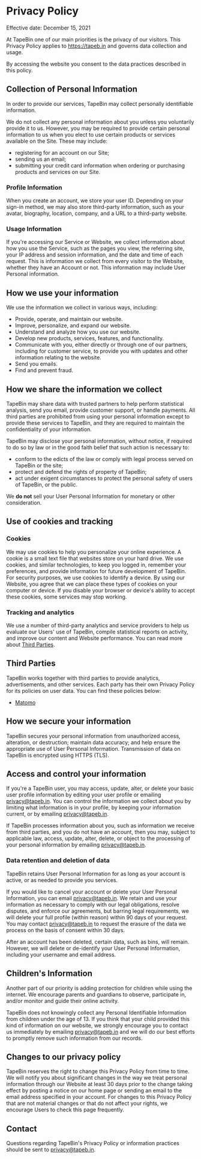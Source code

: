 [_metadata_:license]:- "MIT"
[_metadata_:copyright]:- "2020 SebastiaanYN"

# Privacy Policy

Effective date: December 15, 2021

At TapeBin one of our main priorities is the privacy of our visitors. This Privacy Policy applies to https://tapeb.in and governs data collection and usage.

By accessing the website you consent to the data practices described in this policy.

## Collection of Personal Information

In order to provide our services, TapeBin may collect personally identifiable information.

We do not collect any personal information about you unless you voluntarily provide it to us. However, you may be required to provide certain personal information to us when you elect to use certain products or services available on the Site. These may include:

- registering for an account on our Site;
- sending us an email;
- submitting your credit card information when ordering or purchasing products and services on our Site.

### Profile Information

When you create an account, we store your user ID. Depending on your sign-in method, we may also store third-party information, such as your avatar, biography, location, company, and a URL to a third-party website.

### Usage Information

If you're accessing our Service or Website, we collect information about how you use the Service, such as the pages you view, the referring site, your IP address and session information, and the date and time of each request. This is information we collect from every visitor to the Website, whether they have an Account or not. This information may include User Personal information.

## How we use your information

We use the information we collect in various ways, including:

- Provide, operate, and maintain our website.
- Improve, personalize, and expand our website.
- Understand and analyze how you use our website.
- Develop new products, services, features, and functionality.
- Communicate with you, either directly or through one of our partners, including for customer service, to provide you with updates and other information relating to the website.
- Send you emails.
- Find and prevent fraud.

## How we share the information we collect

TapeBin may share data with trusted partners to help perform statistical analysis, send you email, provide customer support, or handle payments. All third parties are prohibited from using your personal information except to provide these services to TapeBin, and they are required to maintain the confidentiality of your information.

TapeBin may disclose your personal information, without notice, if required to do so by law or in the good faith belief that such action is necessary to:

- conform to the edicts of the law or comply with legal process served on TapeBin or the site;
- protect and defend the rights of property of TapeBin;
- act under exigent circumstances to protect the personal safety of users of TapeBin, or the public.

We **do not** sell your User Personal Information for monetary or other consideration.

## Use of cookies and tracking

### Cookies

We may use cookies to help you personalize your online experience. A cookie is a small text file that websites store on your hard drive. We use cookies, and similar technologies, to keep you logged in, remember your preferences, and provide information for future development of TapeBin. For security purposes, we use cookies to identify a device. By using our Website, you agree that we can place these types of cookies on your computer or device. If you disable your browser or device's ability to accept these cookies, some services may stop working.

### Tracking and analytics

We use a number of third-party analytics and service providers to help us evaluate our Users' use of TapeBin, compile statistical reports on activity, and improve our content and Website performance. You can read more about [Third Parties](#third-parties).



## Third Parties

TapeBin works together with third parties to provide analytics, advertisements, and other services. Each party has their own Privacy Policy for its policies on user data. You can find these policies below:

- [Matomo](https://matomo.org/privacy)

## How we secure your information

TapeBin secures your personal information from unauthorized access, alteration, or destruction; maintain data accuracy; and help ensure the appropriate use of User Personal Information. Transmission of data on TapeBin is encrypted using HTTPS (TLS).

## Access and control your information

If you're a TapeBin user, you may access, update, alter, or delete your basic user profile information by editing your user profile or emailing privacy@tapeb.in. You can control the information we collect about you by limiting what information is in your profile, by keeping your information current, or by emailing privacy@tapeb.in.

If TapeBin processes information about you, such as information we receive from third parties, and you do not have an account, then you may, subject to applicable law, access, update, alter, delete, or object to the processing of your personal information by emailing privacy@tapeb.in.

### Data retention and deletion of data

TapeBin retains User Personal Information for as long as your account is active, or as needed to provide you services.

If you would like to cancel your account or delete your User Personal Information, you can email privacy@tapeb.in. We retain and use your information as necessary to comply with our legal obligations, resolve disputes, and enforce our agreements, but barring legal requirements, we will delete your full profile (within reason) within 90 days of your request. You may contact privacy@tapeb.in to request the erasure of the data we process on the basis of consent within 30 days.

After an account has been deleted, certain data, such as bins, will remain. However, we will delete or de-identify your User Personal Information, including your username and email address.

## Children's Information

Another part of our priority is adding protection for children while using the internet. We encourage parents and guardians to observe, participate in, and/or monitor and guide their online activity.

TapeBin does not knowingly collect any Personal Identifiable Information from children under the age of 13. If you think that your child provided this kind of information on our website, we strongly encourage you to contact us immediately by emailing privacy@tapeb.in and we will do our best efforts to promptly remove such information from our records.

## Changes to our privacy policy

TapeBin reserves the right to change this Privacy Policy from time to time. We will notify you about significant changes in the way we treat personal information through our Website at least 30 days prior to the change taking effect by posting a notice on our home page or sending an email to the email address specified in your account. For changes to this Privacy Policy that are not material changes or that do not affect your rights, we encourage Users to check this page frequently.

## Contact

Questions regarding TapeBin's Privacy Policy or information practices should be sent to privacy@tapeb.in.